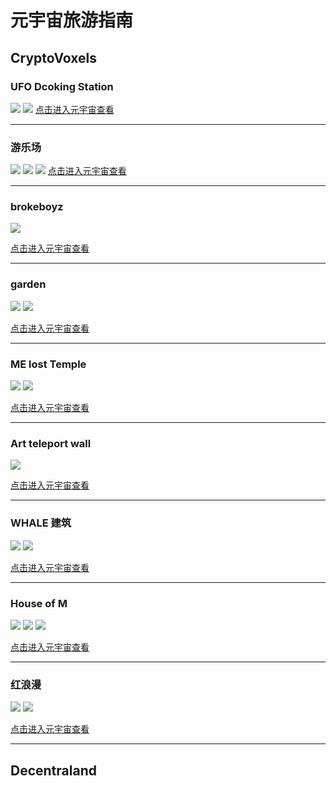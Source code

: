 # 元宇宙旅游指南

## CryptoVoxels

### UFO Dcoking Station
![](./pics/UFO1.png)
![](./pics/UFO2.png)
[点击进入元宇宙查看](https://www.cryptovoxels.com/play?coords=W@909E,179S,14F)

-------------

### 游乐场


![](./pics/playground1.png)
![](./pics/playground2.png)
![](./pics/playground3.png)
[点击进入元宇宙查看](https://www.cryptovoxels.com/play?coords=SE@647W,227N,7.5U)

-------------

### brokeboyz
![](./pics/brokeboyz.png)

[点击进入元宇宙查看](https://www.cryptovoxels.com/play?coords=N@709W,215N,4.5F)

-------------

### garden
![](./pics/道场1.png)
![](./pics/道场2.png)

[点击进入元宇宙查看](https://www.cryptovoxels.com/play?coords=SW@1026E,349S,17F)

-------------

### ME lost Temple

![](./pics/theLostTemplate1.png)
![](./pics/theLostTemplate3.png)

[点击进入元宇宙查看](https://www.cryptovoxels.com/play?coords=W@827W,342N,19.5F)

-------------

### Art teleport wall 

![](./pics/art_teleport_wall.jpg)

[点击进入元宇宙查看](https://www.cryptovoxels.com/play?coords=E@452E,115N,3F)

-------------

### WHALE 建筑

![](./pics/WHALE建筑.png)
![](./pics/WHALE建筑2.png)

[点击进入元宇宙查看](https://www.cryptovoxels.com/play?coords=SW@443W,193S)

-------------

### House of M 

![](./pics/Mhouse1.png)
![](./pics/Mhouse2.png)
![](./pics/Mhouse3.png)

[点击进入元宇宙查看](https://www.cryptovoxels.com/play?coords=S@445W,320S,0.5U)

-------------

### 红浪漫

![](./pics/redKTV1.png)
![](./pics/redKTV2.png)

[点击进入元宇宙查看](https://www.cryptovoxels.com/play?coords=E@651E,284S,3.5U)


-------------

## Decentraland




